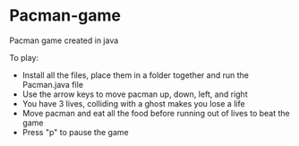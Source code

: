 # Pacman-game
Pacman game created in java

To play:
- Install all the files, place them in a folder together and run the Pacman.java file
- Use the arrow keys to move pacman up, down, left, and right
- You have 3 lives, colliding with a ghost makes you lose a life
- Move pacman and eat all the food before running out of lives to beat the game
- Press "p" to pause the game
